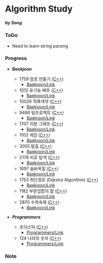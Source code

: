 Algorithm Study
=============
##### by Song

### ToDo
- Need to learn string parsing

### Progress
  - ***Baekjoon***
    - 1759 암호 만들기 ([C++](https://github.com/SongJongWon/Algorithm/blob/master/Baekjoon/Num1759.cpp))
      - [Baekjoon/Link](https://www.acmicpc.net/problem/1759)
    - 1012 유기농 배추 ([C++](https://github.com/SongJongWon/Algorithm/blob/master/Baekjoon/Num1012.cpp))
      - [Baekjoon/Link](https://www.acmicpc.net/problem/1012)
    - 10026 적록색약 ([C++](https://github.com/SongJongWon/Algorithm/blob/master/Baekjoon/Num10026.cpp))
      - [Baekjoon/Link](https://www.acmicpc.net/problem/10026)
    - 9466 텀프로젝트 ([C++](https://github.com/SongJongWon/Algorithm/blob/master/Baekjoon/Num9466.cpp))
      - [Baekjoon/Link](https://www.acmicpc.net/problem/9466)
    - 1707 이분 그래프 ([C++](https://github.com/SongJongWon/Algorithm/blob/master/Baekjoon/Num1707.cpp))
      - [Baekjoon/Link](https://www.acmicpc.net/problem/1707)
    - 1103 게임 ([C++](https://github.com/SongJongWon/Algorithm/blob/master/Baekjoon/Num1103.cpp))
      - [Baekjoon/Link](https://www.acmicpc.net/problem/1103)
    - 3055 탈출 ([C++](https://github.com/SongJongWon/Algorithm/blob/master/Baekjoon/Num3055.cpp))
      - [Baekjoon/Link](https://www.acmicpc.net/problem/3055)
    - 2178 미로 탐색 ([C++](https://github.com/SongJongWon/Algorithm/blob/master/Baekjoon/Num2178.cpp))
      - [Baekjoon/Link](https://www.acmicpc.net/problem/2178)
    - 1697 숨바꼭질 ([C++](https://github.com/SongJongWon/Algorithm/blob/master/Baekjoon/Num1697.cpp))
      - [Baekjoon/Link](https://www.acmicpc.net/problem/1697)
    - 1753 최단경로 (Dijkstra Algorithm) ([C++](https://github.com/SongJongWon/Algorithm/blob/master/Baekjoon/Num1753.cpp))
      - [Baekjoon/Link](https://www.acmicpc.net/problem/1753)
    - 1182 부분집합의 합 ([C++](https://github.com/SongJongWon/Algorithm/blob/master/Baekjoon/Num1182.cpp))
      - [Baekjoon/Link](https://www.acmicpc.net/problem/1182)
    - 2870 수학숙제 ([C++](https://github.com/SongJongWon/Algorithm/blob/master/Baekjoon/Num2870.cpp))
      - [Baekjoon/Link](https://www.acmicpc.net/problem/2870)

  - ***Programmers***
    - 조이스틱 ([C++](https://github.com/SongJongWon/Algorithm/blob/master/Programmers/Pro01.cpp))
      - [Programmers/Link](https://programmers.co.kr/learn/courses/30/lessons/42860)
    - 124 나라의 숫자 ([C++](https://github.com/SongJongWon/Algorithm/blob/master/Programmers/Pro02.cpp))
      - [Programmers/Link](https://programmers.co.kr/learn/courses/30/lessons/12899)
      
### Note
